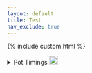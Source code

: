 ```yaml
---
layout: default
title: Test
nav_exclude: true
---
```


{% include custom.html %}


<details markdown=1>
<summary>Pot Timings <img src="{{ site.baseurl }}/assets/images/icons/pot.png" alt="pot" style="height: 20px"></summary>

- First
- Second

</details>